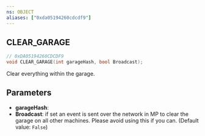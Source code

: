 ```yaml
---
ns: OBJECT
aliases: ["0xda05194260cdcdf9"]
---
```

## CLEAR_GARAGE

```c
// 0xDA05194260CDCDF9
void CLEAR_GARAGE(int garageHash, bool Broadcast);
```

Clear everything within the garage.


## Parameters
* **garageHash**: 
* **Broadcast**: if set an event is sent over the network in MP to clear the garage on all other machines. Please avoid using this if you can. (Default value: `False`)

